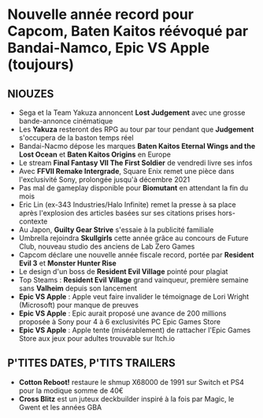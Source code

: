 # Nouvelle année record pour Capcom, Baten Kaitos réévoqué par Bandai-Namco, Epic VS Apple (toujours)

## NIOUZES

- Sega et la Team Yakuza annoncent **Lost Judgement** avec une grosse bande-annonce cinématique
- Les **Yakuza** resteront des RPG au tour par tour pendant que **Judgement** s'occupera de la baston temps réel
- Bandai-Nacmo dépose les marques **Baten Kaitos Eternal Wings and the Lost Ocean** et **Baten Kaitos Origins** en Europe
- Le stream **Final Fantasy VII The First Soldier** de vendredi livre ses infos
- Avec **FFVII Remake Intergrade**, Square Enix remet une pièce dans l'exclusivité Sony, prolongée jusqu'à décembre 2021
- Pas mal de gameplay disponible pour **Biomutant** en attendant la fin du mois
- Eric Lin (ex-343 Industries/Halo Infinite) remet la presse à sa place après l'explosion des articles basées sur ses citations prises hors-contexte
- Au Japon, **Guilty Gear Strive** s'essaie à la publicité familiale
- Umbrella rejoindra **Skullgirls** cette année grâce au concours de Future Club, nouveau studio des anciens de Lab Zero Games
- Capcom déclare une nouvelle année fiscale record, portée par **Resident Evil 3** et **Monster Hunter Rise**
- Le design d'un boss de **Resident Evil Village** pointé pour plagiat
- Top Steams : **Resident Evil Village** grand vainqueur, première semaine sans **Valheim** depuis son lancement
- **Epic VS Apple** : Apple veut faire invalider le témoignage de Lori Wright (Microsoft) pour manque de preuves
- **Epic VS Apple** : Epic aurait proposé une avance de 200 millions proposée à Sony pour 4 à 6 exclusivités PC Epic Games Store
- **Epic VS Apple** : Apple tente (misérablement) de rattacher l'Epic Games Store aux jeux pour adultes trouvable sur Itch.io

## P'TITES DATES, P'TITS TRAILERS

- **Cotton Reboot!** restaure le shmup X68000 de 1991 sur Switch et PS4 pour la modique somme de 40€
- **Cross Blitz** est un juteux deckbuilder inspiré à la fois par Magic, le Gwent et les années GBA
